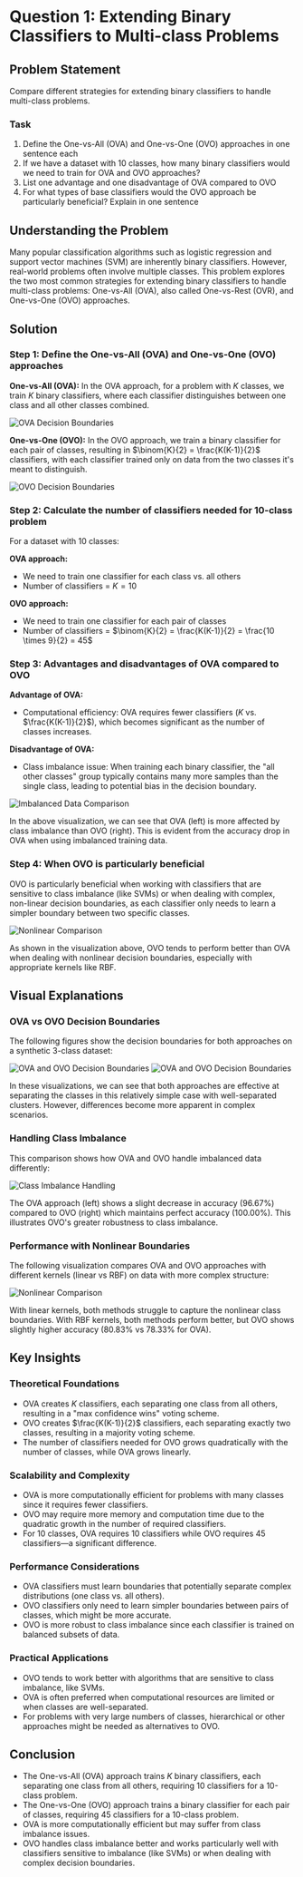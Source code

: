 # Question 1: Extending Binary Classifiers to Multi-class Problems

## Problem Statement
Compare different strategies for extending binary classifiers to handle multi-class problems.

### Task
1. Define the One-vs-All (OVA) and One-vs-One (OVO) approaches in one sentence each
2. If we have a dataset with $10$ classes, how many binary classifiers would we need to train for OVA and OVO approaches?
3. List one advantage and one disadvantage of OVA compared to OVO
4. For what types of base classifiers would the OVO approach be particularly beneficial? Explain in one sentence

## Understanding the Problem
Many popular classification algorithms such as logistic regression and support vector machines (SVM) are inherently binary classifiers. However, real-world problems often involve multiple classes. This problem explores the two most common strategies for extending binary classifiers to handle multi-class problems: One-vs-All (OVA), also called One-vs-Rest (OVR), and One-vs-One (OVO) approaches.

## Solution

### Step 1: Define the One-vs-All (OVA) and One-vs-One (OVO) approaches

**One-vs-All (OVA):** In the OVA approach, for a problem with $K$ classes, we train $K$ binary classifiers, where each classifier distinguishes between one class and all other classes combined.

![OVA Decision Boundaries](../Images/L4_6_Quiz_1/ova_decision_boundaries.png)

**One-vs-One (OVO):** In the OVO approach, we train a binary classifier for each pair of classes, resulting in $\binom{K}{2} = \frac{K(K-1)}{2}$ classifiers, with each classifier trained only on data from the two classes it's meant to distinguish.

![OVO Decision Boundaries](../Images/L4_6_Quiz_1/ovo_decision_boundaries.png)

### Step 2: Calculate the number of classifiers needed for 10-class problem

For a dataset with 10 classes:

**OVA approach:**
- We need to train one classifier for each class vs. all others
- Number of classifiers = $K = 10$

**OVO approach:**
- We need to train one classifier for each pair of classes
- Number of classifiers = $\binom{K}{2} = \frac{K(K-1)}{2} = \frac{10 \times 9}{2} = 45$

### Step 3: Advantages and disadvantages of OVA compared to OVO

**Advantage of OVA:**
- Computational efficiency: OVA requires fewer classifiers ($K$ vs. $\frac{K(K-1)}{2}$), which becomes significant as the number of classes increases.

**Disadvantage of OVA:**
- Class imbalance issue: When training each binary classifier, the "all other classes" group typically contains many more samples than the single class, leading to potential bias in the decision boundary.

![Imbalanced Data Comparison](../Images/L4_6_Quiz_1/imbalanced_comparison.png)

In the above visualization, we can see that OVA (left) is more affected by class imbalance than OVO (right). This is evident from the accuracy drop in OVA when using imbalanced training data.

### Step 4: When OVO is particularly beneficial

OVO is particularly beneficial when working with classifiers that are sensitive to class imbalance (like SVMs) or when dealing with complex, non-linear decision boundaries, as each classifier only needs to learn a simpler boundary between two specific classes.

![Nonlinear Comparison](../Images/L4_6_Quiz_1/nonlinear_comparison.png)

As shown in the visualization above, OVO tends to perform better than OVA when dealing with nonlinear decision boundaries, especially with appropriate kernels like RBF.

## Visual Explanations

### OVA vs OVO Decision Boundaries
The following figures show the decision boundaries for both approaches on a synthetic 3-class dataset:

![OVA and OVO Decision Boundaries](../Images/L4_6_Quiz_1/ova_decision_boundaries.png)
![OVA and OVO Decision Boundaries](../Images/L4_6_Quiz_1/ovo_decision_boundaries.png)

In these visualizations, we can see that both approaches are effective at separating the classes in this relatively simple case with well-separated clusters. However, differences become more apparent in complex scenarios.

### Handling Class Imbalance
This comparison shows how OVA and OVO handle imbalanced data differently:

![Class Imbalance Handling](../Images/L4_6_Quiz_1/imbalanced_comparison.png)

The OVA approach (left) shows a slight decrease in accuracy (96.67%) compared to OVO (right) which maintains perfect accuracy (100.00%). This illustrates OVO's greater robustness to class imbalance.

### Performance with Nonlinear Boundaries
The following visualization compares OVA and OVO approaches with different kernels (linear vs RBF) on data with more complex structure:

![Nonlinear Comparison](../Images/L4_6_Quiz_1/nonlinear_comparison.png)

With linear kernels, both methods struggle to capture the nonlinear class boundaries. With RBF kernels, both methods perform better, but OVO shows slightly higher accuracy (80.83% vs 78.33% for OVA).

## Key Insights

### Theoretical Foundations
- OVA creates $K$ classifiers, each separating one class from all others, resulting in a "max confidence wins" voting scheme.
- OVO creates $\frac{K(K-1)}{2}$ classifiers, each separating exactly two classes, resulting in a majority voting scheme.
- The number of classifiers needed for OVO grows quadratically with the number of classes, while OVA grows linearly.

### Scalability and Complexity
- OVA is more computationally efficient for problems with many classes since it requires fewer classifiers.
- OVO may require more memory and computation time due to the quadratic growth in the number of required classifiers.
- For 10 classes, OVA requires 10 classifiers while OVO requires 45 classifiers—a significant difference.

### Performance Considerations
- OVA classifiers must learn boundaries that potentially separate complex distributions (one class vs. all others).
- OVO classifiers only need to learn simpler boundaries between pairs of classes, which might be more accurate.
- OVO is more robust to class imbalance since each classifier is trained on balanced subsets of data.

### Practical Applications
- OVO tends to work better with algorithms that are sensitive to class imbalance, like SVMs.
- OVA is often preferred when computational resources are limited or when classes are well-separated.
- For problems with very large numbers of classes, hierarchical or other approaches might be needed as alternatives to OVO.

## Conclusion
- The One-vs-All (OVA) approach trains $K$ binary classifiers, each separating one class from all others, requiring 10 classifiers for a 10-class problem.
- The One-vs-One (OVO) approach trains a binary classifier for each pair of classes, requiring 45 classifiers for a 10-class problem.
- OVA is more computationally efficient but may suffer from class imbalance issues.
- OVO handles class imbalance better and works particularly well with classifiers sensitive to imbalance (like SVMs) or when dealing with complex decision boundaries. 